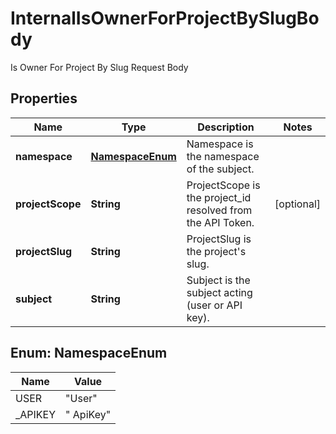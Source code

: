 

# InternalIsOwnerForProjectBySlugBody

Is Owner For Project By Slug Request Body

## Properties

| Name | Type | Description | Notes |
|------------ | ------------- | ------------- | -------------|
|**namespace** | [**NamespaceEnum**](#NamespaceEnum) | Namespace is the namespace of the subject. |  |
|**projectScope** | **String** | ProjectScope is the project_id resolved from the API Token. |  [optional] |
|**projectSlug** | **String** | ProjectSlug is the project&#39;s slug. |  |
|**subject** | **String** | Subject is the subject acting (user or API key). |  |



## Enum: NamespaceEnum

| Name | Value |
|---- | -----|
| USER | &quot;User&quot; |
| _APIKEY | &quot; ApiKey&quot; |



